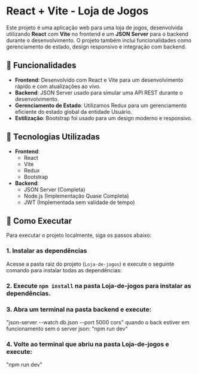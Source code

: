 # React + Vite - Loja de Jogos

Este projeto é uma aplicação web para uma loja de jogos, desenvolvida utilizando **React** com **Vite** no frontend e um **JSON Server** para o backend durante o desenvolvimento. O projeto também inclui funcionalidades como gerenciamento de estado, design responsivo e integração com backend.

## 🚀 Funcionalidades

- **Frontend**: Desenvolvido com React e Vite para um desenvolvimento rápido e com atualizações ao vivo.
- **Backend**: JSON Server usado para simular uma API REST durante o desenvolvimento.
- **Gerenciamento de Estado**: Utilizamos Redux para um gerenciamento eficiente do estado global da entidade Usuário.
- **Estilização**: Bootstrap foi usado para um design moderno e responsivo.

## 🔧 Tecnologias Utilizadas

- **Frontend**: 
  - React
  - Vite
  - Redux
  - Bootstrap
- **Backend**:
  - JSON Server (Completa)
  - Node.js (Implementação Quase Completa)
  - JWT (Implementada sem validade de tempo)

## 📂 Como Executar

Para executar o projeto localmente, siga os passos abaixo:

### 1. Instalar as dependências

Acesse a pasta raiz do projeto (`Loja-de-jogos`) e execute o seguinte comando para instalar todas as dependências:

### 2. Execute `npm install` na pasta **Loja-de-jogos** para instalar as dependências.

### 3. Abra um terminal na pasta **backend** e execute:  
  
   "json-server --watch db.json --port 5000 cors"
   quando o back estiver em funcionamento sem o server json: "npm run dev"

### 4. Volte ao terminal que abriu na pasta **Loja-de-jogos** e execute:

   "npm run dev"
